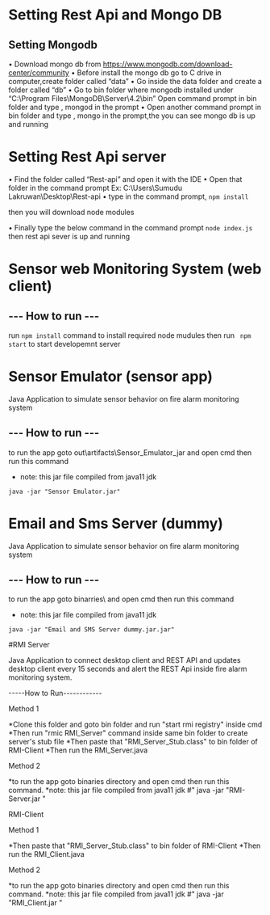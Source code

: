 
# Setting Rest Api and Mongo DB
##	Setting Mongodb

•	Download mongo db from https://www.mongodb.com/download-center/community
•	Before install the mongo db go to  C drive in computer,create folder called “data”
•	Go inside the data folder and create a  folder called “db”
•	Go to bin folder where  mongodb installed under “C:\Program Files\MongoDB\Server\4.2\bin”
Open command prompt in bin folder and type , mongod in the prompt
•	Open another  command prompt in bin folder and type , mongo  in the prompt,the you can see mongo db is up and running


#	Setting Rest Api server

•	Find the folder called “Rest-api” and open it with the IDE
•	Open that folder in the  command prompt
Ex: C:\Users\Sumudu Lakruwan\Desktop\Rest-api
•	type in the command prompt,
` npm install `

then you will download node modules

•	Finally type the below command in the   command prompt
    ` node index.js `
then rest api sever is up and running
 
# Sensor web Monitoring System (web client)

## --- How to run ---
run ` npm install ` command to install required node mudules
then run ` npm start` to start developemnt server

# Sensor Emulator (sensor app)
Java Application to simulate sensor behavior on fire alarm monitoring system

## --- How to run ---
to run the app goto out\artifacts\Sensor_Emulator_jar and open cmd then run this command
* note: this jar file compiled from java11 jdk

` java -jar "Sensor Emulator.jar" `

# Email and Sms Server (dummy)
Java Application to simulate sensor behavior on fire alarm monitoring system

## --- How to run ---
to run the app goto binarries\ and open cmd then run this command
* note: this jar file compiled from java11 jdk

` java -jar "Email and SMS Server dummy.jar.jar" `


#RMI Server

Java Application to connect desktop client and REST API and updates desktop client every 15 seconds and alert the REST Api inside fire alarm monitoring system.

-----How to Run------------

Method 1

*Clone this folder and goto bin folder and run "start rmi registry" inside cmd
*Then run "rmic RMI_Server" command inside same bin folder to create server's stub file
*Then paste that "RMI_Server_Stub.class" to bin folder of RMI-Client
*Then run the RMI_Server.java

Method 2

*to run the app goto binaries directory and open cmd then run this command.
*note: this jar file compiled from java11 jdk
#" java -jar "RMI-Server.jar " 


RMI-Client

Method 1

*Then paste that "RMI_Server_Stub.class" to bin folder of RMI-Client
*Then run the RMI_Client.java

Method 2

*to run the app goto binaries directory and open cmd then run this command.
*note: this jar file compiled from java11 jdk
#" java -jar "RMI_Client.jar " 

